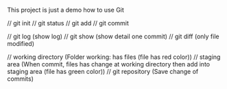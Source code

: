This project is just a demo how to use Git

// git init
// git status
// git add
// git commit

// git log   (show log)
// git show  (show detail one commit)
// git diff  (only file modified)

// working directory (Folder working: has files (file has red color))
// staging area      (When commit, files has change at working directory then add into staging area (file has green color))
// git repository    (Save change of commits)